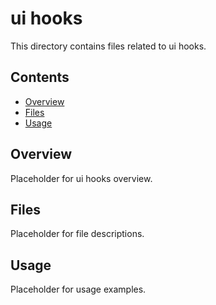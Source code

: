 # ui hooks

This directory contains files related to ui hooks.

## Contents

- [Overview](#overview)
- [Files](#files)
- [Usage](#usage)

## Overview

Placeholder for ui hooks overview.

## Files

Placeholder for file descriptions.

## Usage

Placeholder for usage examples.

